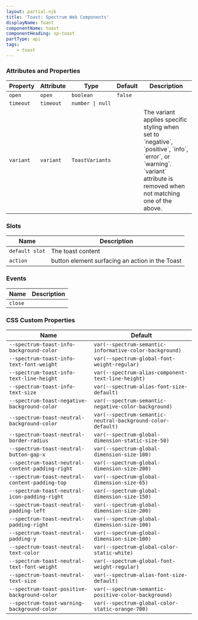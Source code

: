 ```yaml
---
layout: partial.njk
title: 'Toast: Spectrum Web Components'
displayName: Toast
componentName: toast
componentHeading: sp-toast
partType: api
tags:
    - toast
---
```


### Attributes and Properties

<div class="table-container">
<table class="spectrum-Table">
<thead class="spectrum-Table-head">
<tr>

<th class="spectrum-Table-headCell">
Property
</th>

<th class="spectrum-Table-headCell">
Attribute
</th>

<th class="spectrum-Table-headCell">
Type
</th>

<th class="spectrum-Table-headCell">
Default
</th>

<th class="spectrum-Table-headCell">
Description
</th>

</tr>
</thead>
<tbody class="spectrum-Table-body">

<tr class="spectrum-Table-row">

<td class="spectrum-Table-cell">
<code>open</code>
</td>

<td class="spectrum-Table-cell">
<code>open</code>
</td>

<td class="spectrum-Table-cell">
<code>boolean</code>
</td>

<td class="spectrum-Table-cell">
<code>false</code>
</td>

<td class="spectrum-Table-cell">

</td>

</tr>

<tr class="spectrum-Table-row">

<td class="spectrum-Table-cell">
<code>timeout</code>
</td>

<td class="spectrum-Table-cell">
<code>timeout</code>
</td>

<td class="spectrum-Table-cell">
<code>number | null</code>
</td>

<td class="spectrum-Table-cell">
<code></code>
</td>

<td class="spectrum-Table-cell">

</td>

</tr>

<tr class="spectrum-Table-row">

<td class="spectrum-Table-cell">
<code>variant</code>
</td>

<td class="spectrum-Table-cell">
<code>variant</code>
</td>

<td class="spectrum-Table-cell">
<code>ToastVariants</code>
</td>

<td class="spectrum-Table-cell">
<code></code>
</td>

<td class="spectrum-Table-cell">
The variant applies specific styling when set to `negative`, `positive`, `info`, `error`, or `warning`.
`variant` attribute is removed when not matching one of the above.
</td>

</tr>

</tbody>
</table>
</div>
    

### Slots

<div class="table-container">
<table class="spectrum-Table">
<thead class="spectrum-Table-head">
<tr>

<th class="spectrum-Table-headCell">
Name
</th>

<th class="spectrum-Table-headCell">
Description
</th>

</tr>
</thead>
<tbody class="spectrum-Table-body">

<tr class="spectrum-Table-row">

<td class="spectrum-Table-cell">
<code>default slot</code>
</td>

<td class="spectrum-Table-cell">
The toast content
</td>

</tr>

<tr class="spectrum-Table-row">

<td class="spectrum-Table-cell">
<code>action</code>
</td>

<td class="spectrum-Table-cell">
button element surfacing an action in the Toast
</td>

</tr>

</tbody>
</table>
</div>
    

### Events

<div class="table-container">
<table class="spectrum-Table">
<thead class="spectrum-Table-head">
<tr>

<th class="spectrum-Table-headCell">
Name
</th>

<th class="spectrum-Table-headCell">
Description
</th>

</tr>
</thead>
<tbody class="spectrum-Table-body">

<tr class="spectrum-Table-row">

<td class="spectrum-Table-cell">
<code>close</code>
</td>

<td class="spectrum-Table-cell">
<code></code>
</td>

</tr>

</tbody>
</table>
</div>
    

### CSS Custom Properties

<div class="table-container">
<table class="spectrum-Table">
<thead class="spectrum-Table-head">
<tr>

<th class="spectrum-Table-headCell">
Name
</th>

<th class="spectrum-Table-headCell">
Default
</th>

</tr>
</thead>
<tbody class="spectrum-Table-body">

<tr class="spectrum-Table-row">

<td class="spectrum-Table-cell">
<code>--spectrum-toast-info-background-color</code>
</td>

<td class="spectrum-Table-cell">
<code>var(--spectrum-semantic-informative-color-background)</code>
</td>

</tr>

<tr class="spectrum-Table-row">

<td class="spectrum-Table-cell">
<code>--spectrum-toast-info-text-font-weight</code>
</td>

<td class="spectrum-Table-cell">
<code>var(--spectrum-global-font-weight-regular)</code>
</td>

</tr>

<tr class="spectrum-Table-row">

<td class="spectrum-Table-cell">
<code>--spectrum-toast-info-text-line-height</code>
</td>

<td class="spectrum-Table-cell">
<code>var(--spectrum-alias-component-text-line-height)</code>
</td>

</tr>

<tr class="spectrum-Table-row">

<td class="spectrum-Table-cell">
<code>--spectrum-toast-info-text-size</code>
</td>

<td class="spectrum-Table-cell">
<code>var(--spectrum-alias-font-size-default)</code>
</td>

</tr>

<tr class="spectrum-Table-row">

<td class="spectrum-Table-cell">
<code>--spectrum-toast-negative-background-color</code>
</td>

<td class="spectrum-Table-cell">
<code>var(--spectrum-semantic-negative-color-background)</code>
</td>

</tr>

<tr class="spectrum-Table-row">

<td class="spectrum-Table-cell">
<code>--spectrum-toast-neutral-background-color</code>
</td>

<td class="spectrum-Table-cell">
<code>var(--spectrum-semantic-neutral-background-color-default)</code>
</td>

</tr>

<tr class="spectrum-Table-row">

<td class="spectrum-Table-cell">
<code>--spectrum-toast-neutral-border-radius</code>
</td>

<td class="spectrum-Table-cell">
<code>var(--spectrum-global-dimension-static-size-50)</code>
</td>

</tr>

<tr class="spectrum-Table-row">

<td class="spectrum-Table-cell">
<code>--spectrum-toast-neutral-button-gap-x</code>
</td>

<td class="spectrum-Table-cell">
<code>var(--spectrum-global-dimension-size-100)</code>
</td>

</tr>

<tr class="spectrum-Table-row">

<td class="spectrum-Table-cell">
<code>--spectrum-toast-neutral-content-padding-right</code>
</td>

<td class="spectrum-Table-cell">
<code>var(--spectrum-global-dimension-size-200)</code>
</td>

</tr>

<tr class="spectrum-Table-row">

<td class="spectrum-Table-cell">
<code>--spectrum-toast-neutral-content-padding-top</code>
</td>

<td class="spectrum-Table-cell">
<code>var(--spectrum-global-dimension-size-65)</code>
</td>

</tr>

<tr class="spectrum-Table-row">

<td class="spectrum-Table-cell">
<code>--spectrum-toast-neutral-icon-padding-right</code>
</td>

<td class="spectrum-Table-cell">
<code>var(--spectrum-global-dimension-size-150)</code>
</td>

</tr>

<tr class="spectrum-Table-row">

<td class="spectrum-Table-cell">
<code>--spectrum-toast-neutral-padding-left</code>
</td>

<td class="spectrum-Table-cell">
<code>var(--spectrum-global-dimension-size-200)</code>
</td>

</tr>

<tr class="spectrum-Table-row">

<td class="spectrum-Table-cell">
<code>--spectrum-toast-neutral-padding-right</code>
</td>

<td class="spectrum-Table-cell">
<code>var(--spectrum-global-dimension-size-100)</code>
</td>

</tr>

<tr class="spectrum-Table-row">

<td class="spectrum-Table-cell">
<code>--spectrum-toast-neutral-padding-y</code>
</td>

<td class="spectrum-Table-cell">
<code>var(--spectrum-global-dimension-size-100)</code>
</td>

</tr>

<tr class="spectrum-Table-row">

<td class="spectrum-Table-cell">
<code>--spectrum-toast-neutral-text-color</code>
</td>

<td class="spectrum-Table-cell">
<code>var(--spectrum-global-color-static-white)</code>
</td>

</tr>

<tr class="spectrum-Table-row">

<td class="spectrum-Table-cell">
<code>--spectrum-toast-neutral-text-font-weight</code>
</td>

<td class="spectrum-Table-cell">
<code>var(--spectrum-global-font-weight-regular)</code>
</td>

</tr>

<tr class="spectrum-Table-row">

<td class="spectrum-Table-cell">
<code>--spectrum-toast-neutral-text-size</code>
</td>

<td class="spectrum-Table-cell">
<code>var(--spectrum-alias-font-size-default)</code>
</td>

</tr>

<tr class="spectrum-Table-row">

<td class="spectrum-Table-cell">
<code>--spectrum-toast-positive-background-color</code>
</td>

<td class="spectrum-Table-cell">
<code>var(--spectrum-semantic-positive-color-background)</code>
</td>

</tr>

<tr class="spectrum-Table-row">

<td class="spectrum-Table-cell">
<code>--spectrum-toast-warning-background-color</code>
</td>

<td class="spectrum-Table-cell">
<code>var(--spectrum-global-color-static-orange-700)</code>
</td>

</tr>

</tbody>
</table>
</div>
    